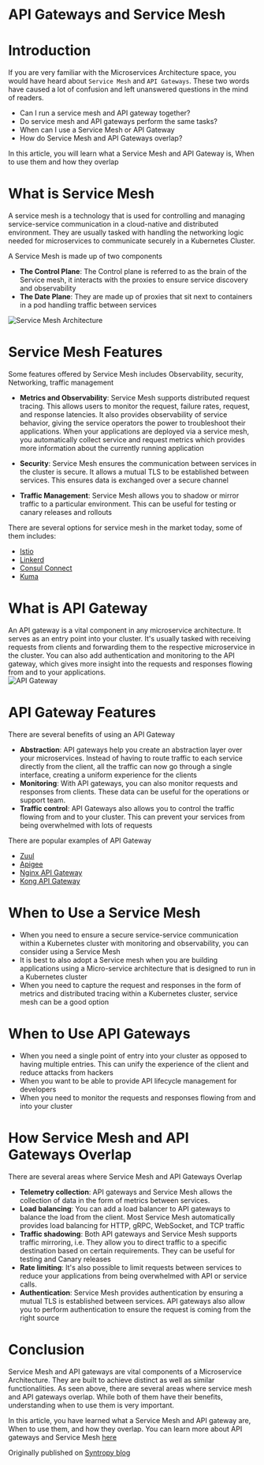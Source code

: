 # API Gateways and Service Mesh

# Introduction

If you are very familiar with the Microservices Architecture space, you would have heard about `Service Mesh` and `API Gateways`. These two words have caused a lot of confusion and left unanswered questions in the mind of readers. 

- Can I run a service mesh and API gateway together? 
- Do service mesh and API gateways perform the same tasks? 
- When can I use a Service Mesh or API Gateway
- How do Service Mesh and API Gateways overlap?

In this article, you will learn what a Service Mesh and API Gateway is, When to use them and how they overlap

# What is Service Mesh 

A service mesh is a technology that is used for controlling and managing service-service communication in a cloud-native and distributed environment. They are usually tasked with handling the networking logic needed for microservices to communicate securely in a Kubernetes Cluster.

A Service Mesh is made up of two components
- **The Control Plane**: The Control plane is referred to as the brain of the Service mesh, it interacts with the proxies to ensure service discovery and observability
- **The Date Plane**: They are made up of proxies that sit next to containers in a pod handling traffic between services

![Service Mesh Architecture](https://imgur.com/6yRz1t6.png)

# Service Mesh Features

Some features offered by Service Mesh includes Observability, security, Networking,  traffic management

- **Metrics and Observability**:  Service Mesh supports distributed request tracing. This allows users to monitor the request, failure rates, request, and response latencies. It also provides observability of service behavior, giving the service operators the power to troubleshoot their applications. When your applications are deployed via a service mesh, you automatically collect service and request metrics which provides more information about the currently running application

- **Security**: Service Mesh ensures the communication between services in the cluster is secure. It allows a mutual TLS to be established between services. This ensures data is exchanged over a secure channel

- **Traffic Management**: Service Mesh allows you to shadow or mirror traffic to a particular environment. This can be useful for testing or canary releases and rollouts

There are several options for service mesh in the market today, some of them includes: 
- [Istio](https://istio.io/)
- [Linkerd](https://linkerd.io/)
- [Consul Connect](https://www.consul.io/docs/connect)
- [Kuma](https://kuma.io/)

# What is API Gateway

An API gateway is a vital component in any microservice architecture. It serves as an entry point into your cluster. It's usually tasked with receiving requests from clients and forwarding them to the respective microservice in the cluster. You can also add authentication and monitoring to the API gateway, which gives more insight into the requests and responses flowing from and to your applications.  
![API Gateway](https://i0ba83ftsgi2rzkek1hlusq1-wpengine.netdna-ssl.com/wp-content/uploads/2018/04/API-Gateway-Diagram.jpg)

# API Gateway Features
There are several benefits of using an API Gateway
- **Abstraction**: API gateways help you create an abstraction layer over your microservices. Instead of having to route traffic to each service directly from the client, all the traffic can now go through a single  interface, creating a uniform experience for the clients
- **Monitoring**:  With API gateways, you can also monitor requests and responses from clients. These data can be useful for the operations or support team. 
- **Traffic control**: API Gateways also allows you to control the traffic flowing from and to your cluster. This can prevent your services from being overwhelmed with lots of requests

There are popular examples of API Gateway
- [Zuul](https://github.com/Netflix/zuul)
- [Apigee](https://cloud.google.com/apigee)
- [Nginx API Gateway](https://www.nginx.com/solutions/api-management-gateway/)
- [Kong API Gateway](https://konghq.com/kong/)

# When to Use a Service Mesh

- When you need to ensure a secure service-service communication within a Kubernetes cluster with monitoring and observability, you can consider using a Service Mesh
- It is best to also adopt a Service mesh when you are building applications using a Micro-service architecture that is designed to run in a Kubernetes cluster
- When you need to capture the request and responses in the form of metrics and distributed tracing within a Kubernetes cluster, service mesh can be a good option

# When to Use API Gateways

- When you need a single point of entry into your cluster as opposed to having multiple entries. This can unify the experience of the client and reduce attacks from hackers
- When you want to be able to provide API lifecycle management for developers
- When you need to monitor the requests and responses flowing from and into your cluster

# How Service Mesh and API Gateways Overlap
There are several areas where Service Mesh and API Gateways Overlap

- **Telemetry collection**: API gateways and Service Mesh allows the collection of data in the form of metrics between services.
- **Load balancing**: You can add a load balancer to API gateways to balance the load from the client. Most Service Mesh automatically provides load balancing for HTTP, gRPC, WebSocket, and TCP traffic
- **Traffic shadowing**: Both API gateways and Service Mesh supports traffic mirroring, i.e. They allow you to direct traffic to a specific destination based on certain requirements. They can be useful for testing and Canary releases
- **Rate limiting**: It's also possible to limit requests between services to reduce your applications from being overwhelmed with API or service calls.
- **Authentication**: Service Mesh provides authentication by ensuring a mutual TLS is established between services. API gateways also allow you to perform authentication to ensure the request is coming from the right source

# Conclusion
Service Mesh and API gateways are vital components of a Microservice Architecture. They are built to achieve distinct as well as similar functionalities. As seen above, there are several areas where service mesh and API gateways overlap. While both of them have their benefits, understanding when to use them is very important. 

In this article, you have learned what a Service Mesh and API gateway are, When to use them, and how they overlap. You can learn more about API gateways and Service Mesh [here](https://konghq.com/blog/the-difference-between-api-gateways-and-service-mesh/)

Originally published on [Syntropy blog](https://blog.syntropynet.com/post/api-gateways-and-service-mesh/)